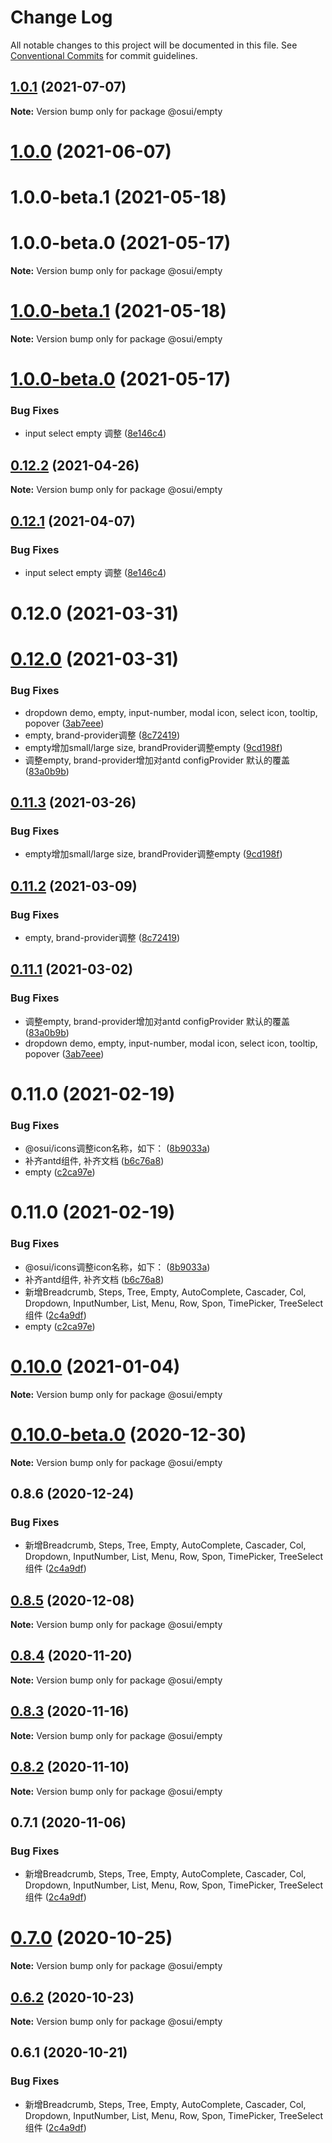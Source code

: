 # Change Log

All notable changes to this project will be documented in this file.
See [Conventional Commits](https://conventionalcommits.org) for commit guidelines.

## [1.0.1](https://gitee.com/gitee-fe/osui/tree/master/compare/@osui/empty@1.0.0...@osui/empty@1.0.1) (2021-07-07)

**Note:** Version bump only for package @osui/empty





# [1.0.0](https://gitee.com/gitee-fe/osui/tree/master/compare/@osui/empty@0.12.2...@osui/empty@1.0.0) (2021-06-07)



# 1.0.0-beta.1 (2021-05-18)



# 1.0.0-beta.0 (2021-05-17)

**Note:** Version bump only for package @osui/empty





# [1.0.0-beta.1](https://gitee.com/gitee-fe/osui/tree/master/compare/v1.0.0-beta.0...v1.0.0-beta.1) (2021-05-18)

**Note:** Version bump only for package @osui/empty





# [1.0.0-beta.0](https://gitee.com/gitee-fe/osui/tree/master/compare/v0.12.1...v1.0.0-beta.0) (2021-05-17)


### Bug Fixes

* input select empty 调整 ([8e146c4](https://gitee.com/gitee-fe/osui/tree/master/commits/8e146c422b78b2c40b6dbe7a6c87d82fe85561ed))





## [0.12.2](https://gitee.com/gitee-fe/osui/tree/master/compare/@osui/empty@0.12.1...@osui/empty@0.12.2) (2021-04-26)

**Note:** Version bump only for package @osui/empty





## [0.12.1](https://gitee.com/gitee-fe/osui/tree/master/compare/@osui/empty@0.11.3...@osui/empty@0.12.1) (2021-04-07)


### Bug Fixes

* input select empty 调整 ([8e146c4](https://gitee.com/gitee-fe/osui/tree/master/commits/8e146c422b78b2c40b6dbe7a6c87d82fe85561ed))



# 0.12.0 (2021-03-31)





# [0.12.0](https://gitee.com/gitee-fe/osui/tree/master/compare/v0.11.0...v0.12.0) (2021-03-31)


### Bug Fixes

* dropdown demo, empty, input-number, modal icon, select icon, tooltip, popover ([3ab7eee](https://gitee.com/gitee-fe/osui/tree/master/commits/3ab7eee77916171ded5a00e2ff2c2b200b98f21a))
* empty, brand-provider调整 ([8c72419](https://gitee.com/gitee-fe/osui/tree/master/commits/8c724197cbbbb31ad3e5f39f59ddf98e2f310439))
* empty增加small/large size, brandProvider调整empty ([9cd198f](https://gitee.com/gitee-fe/osui/tree/master/commits/9cd198ffd408d3b09ddab27fbb0cefbfaf1641ea))
* 调整empty, brand-provider增加对antd configProvider 默认的覆盖 ([83a0b9b](https://gitee.com/gitee-fe/osui/tree/master/commits/83a0b9ba55f30dfe3cddcf06d4f1f47fec158a90))





## [0.11.3](https://gitee.com/gitee-fe/osui/tree/master/compare/@osui/empty@0.11.2...@osui/empty@0.11.3) (2021-03-26)


### Bug Fixes

* empty增加small/large size, brandProvider调整empty ([9cd198f](https://gitee.com/gitee-fe/osui/tree/master/commits/9cd198ffd408d3b09ddab27fbb0cefbfaf1641ea))





## [0.11.2](https://gitee.com/gitee-fe/osui/tree/master/compare/@osui/empty@0.11.1...@osui/empty@0.11.2) (2021-03-09)


### Bug Fixes

* empty, brand-provider调整 ([8c72419](https://gitee.com/gitee-fe/osui/tree/master/commits/8c724197cbbbb31ad3e5f39f59ddf98e2f310439))





## [0.11.1](https://gitee.com/gitee-fe/osui/tree/master/compare/@osui/empty@0.10.0...@osui/empty@0.11.1) (2021-03-02)


### Bug Fixes

* 调整empty, brand-provider增加对antd configProvider 默认的覆盖 ([83a0b9b](https://gitee.com/gitee-fe/osui/tree/master/commits/83a0b9ba55f30dfe3cddcf06d4f1f47fec158a90))
* dropdown demo, empty, input-number, modal icon, select icon, tooltip, popover ([3ab7eee](https://gitee.com/gitee-fe/osui/tree/master/commits/3ab7eee77916171ded5a00e2ff2c2b200b98f21a))



# 0.11.0 (2021-02-19)


### Bug Fixes

* @osui/icons调整icon名称，如下： ([8b9033a](https://gitee.com/gitee-fe/osui/tree/master/commits/8b9033af14f14ebae853692523739ca22c64123a))
* 补齐antd组件, 补齐文档 ([b6c76a8](https://gitee.com/gitee-fe/osui/tree/master/commits/b6c76a864b121479e151a97e926546f3370d0aed))
* empty ([c2ca97e](https://gitee.com/gitee-fe/osui/tree/master/commits/c2ca97e73b8516001c2953c444f1851992ce9378))





# 0.11.0 (2021-02-19)


### Bug Fixes

* @osui/icons调整icon名称，如下： ([8b9033a](https://gitee.com/gitee-fe/osui/tree/master/commits/8b9033af14f14ebae853692523739ca22c64123a))
* 补齐antd组件, 补齐文档 ([b6c76a8](https://gitee.com/gitee-fe/osui/tree/master/commits/b6c76a864b121479e151a97e926546f3370d0aed))
* 新增Breadcrumb, Steps, Tree, Empty, AutoComplete, Cascader, Col, Dropdown, InputNumber, List, Menu, Row, Spon, TimePicker, TreeSelect 组件 ([2c4a9df](https://gitee.com/gitee-fe/osui/tree/master/commits/2c4a9df6af2a0283da7027a20043b0ccebceb2c4))
* empty ([c2ca97e](https://gitee.com/gitee-fe/osui/tree/master/commits/c2ca97e73b8516001c2953c444f1851992ce9378))





# [0.10.0](https://gitee.com/gitee-fe/osui/tree/master/compare/@osui/empty@0.10.0-beta.0...@osui/empty@0.10.0) (2021-01-04)

**Note:** Version bump only for package @osui/empty





# [0.10.0-beta.0](https://gitee.com/gitee-fe/osui/tree/master/compare/@osui/empty@0.8.6...@osui/empty@0.10.0-beta.0) (2020-12-30)

**Note:** Version bump only for package @osui/empty





## 0.8.6 (2020-12-24)


### Bug Fixes

* 新增Breadcrumb, Steps, Tree, Empty, AutoComplete, Cascader, Col, Dropdown, InputNumber, List, Menu, Row, Spon, TimePicker, TreeSelect 组件 ([2c4a9df](https://gitee.com/gitee-fe/osui/tree/master/commits/2c4a9df6af2a0283da7027a20043b0ccebceb2c4))





## [0.8.5](https://gitee.com/gitee-fe/osui/tree/master/compare/@osui/empty@0.8.4...@osui/empty@0.8.5) (2020-12-08)

**Note:** Version bump only for package @osui/empty





## [0.8.4](https://gitee.com/gitee-fe/osui/tree/master/compare/@osui/empty@0.8.3...@osui/empty@0.8.4) (2020-11-20)

**Note:** Version bump only for package @osui/empty





## [0.8.3](https://gitee.com/gitee-fe/osui/tree/master/compare/@osui/empty@0.8.2...@osui/empty@0.8.3) (2020-11-16)

**Note:** Version bump only for package @osui/empty





## [0.8.2](https://gitee.com/gitee-fe/osui/tree/master/compare/@osui/empty@0.6.2...@osui/empty@0.8.2) (2020-11-10)

**Note:** Version bump only for package @osui/empty





## 0.7.1 (2020-11-06)


### Bug Fixes

* 新增Breadcrumb, Steps, Tree, Empty, AutoComplete, Cascader, Col, Dropdown, InputNumber, List, Menu, Row, Spon, TimePicker, TreeSelect 组件 ([2c4a9df](https://gitee.com/gitee-fe/osui/tree/master/commits/2c4a9df6af2a0283da7027a20043b0ccebceb2c4))





# [0.7.0](https://gitee.com/gitee-fe/osui/tree/master/compare/@osui/empty@0.6.2...@osui/empty@0.7.0) (2020-10-25)

**Note:** Version bump only for package @osui/empty





## [0.6.2](https://gitee.com/gitee-fe/osui/tree/master/compare/@osui/empty@0.6.1...@osui/empty@0.6.2) (2020-10-23)

**Note:** Version bump only for package @osui/empty





## 0.6.1 (2020-10-21)


### Bug Fixes

* 新增Breadcrumb, Steps, Tree, Empty, AutoComplete, Cascader, Col, Dropdown, InputNumber, List, Menu, Row, Spon, TimePicker, TreeSelect 组件 ([2c4a9df](https://gitee.com/gitee-fe/osui/tree/master/commits/2c4a9df6af2a0283da7027a20043b0ccebceb2c4))
